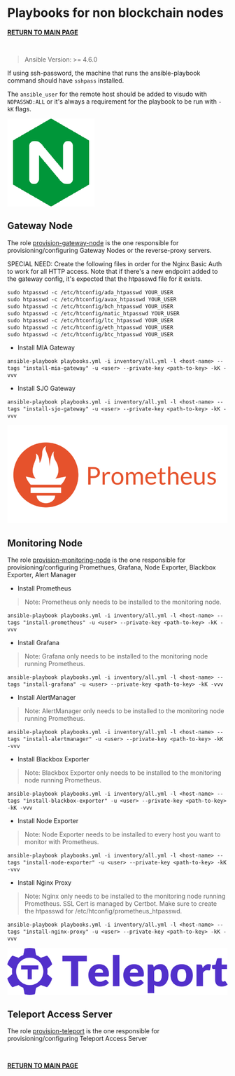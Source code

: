 # Playbooks for non blockchain nodes

[**RETURN TO MAIN PAGE**](./README.md)

&nbsp;

> Ansible Version: >= 4.6.0

If using ssh-password, the machine that runs the ansible-playbook command should
have `sshpass` installed.

The `ansible_user` for the remote host should be added to visudo with
`NOPASSWD:ALL` or it's always a requirement for the playbook to be run with
`-kK` flags.

![NGINX](./images/nginx.png)
## Gateway Node

The role [provision-gateway-node](./roles/provision-gateway-node) is the one
responsible for provisioning/configuring Gateway Nodes or the reverse-proxy
servers.

SPECIAL NEED: Create the following files in order for the Nginx Basic Auth to work for all HTTP access.
Note that if there's a new endpoint added to the gateway config, it's expected that the htpasswd file for it exists.

```
sudo htpasswd -c /etc/htconfig/ada_htpasswd YOUR_USER
sudo htpasswd -c /etc/htconfig/avax_htpasswd YOUR_USER
sudo htpasswd -c /etc/htconfig/bch_htpasswd YOUR_USER
sudo htpasswd -c /etc/htconfig/matic_htpasswd YOUR_USER
sudo htpasswd -c /etc/htconfig/ltc_htpasswd YOUR_USER
sudo htpasswd -c /etc/htconfig/eth_htpasswd YOUR_USER
sudo htpasswd -c /etc/htconfig/btc_htpasswd YOUR_USER
```

- Install MIA Gateway

```
ansible-playbook playbooks.yml -i inventory/all.yml -l <host-name> --tags "install-mia-gateway" -u <user> --private-key <path-to-key> -kK -vvv
```

- Install SJO Gateway

```
ansible-playbook playbooks.yml -i inventory/all.yml -l <host-name> --tags "install-sjo-gateway" -u <user> --private-key <path-to-key> -kK -vvv
```
![Prometheus](./images/prometheus.png)
##  Monitoring Node

The role [provision-monitoring-node](./roles/provision-monitoring-node/) is the one 
responsible for provisioning/configuring Promethues, Grafana, Node Exporter, Blackbox Exporter, Alert Manager

- Install Prometheus
> Note: Prometheus only needs to be installed to the monitoring node.

```
ansible-playbook playbooks.yml -i inventory/all.yml -l <host-name> --tags "install-prometheus" -u <user> --private-key <path-to-key> -kK -vvv
```

- Install Grafana
> Note: Grafana only needs to be installed to the monitoring node running Prometheus.

```
ansible-playbook playbooks.yml -i inventory/all.yml -l <host-name> --tags "install-grafana" -u <user> --private-key <path-to-key> -kK -vvv
```

- Install AlertManager
> Note: AlertManager only needs to be installed to the monitoring node running Prometheus.

```
ansible-playbook playbooks.yml -i inventory/all.yml -l <host-name> --tags "install-alertmanager" -u <user> --private-key <path-to-key> -kK -vvv
```

- Install Blackbox Exporter
> Note: Blackbox Exporter only needs to be installed to the monitoring node running Prometheus.

```
ansible-playbook playbooks.yml -i inventory/all.yml -l <host-name> --tags "install-blackbox-exporter" -u <user> --private-key <path-to-key> -kK -vvv
```

- Install Node Exporter
> Note: Node Exporter needs to be installed to every host you want to monitor with Prometheus.

```
ansible-playbook playbooks.yml -i inventory/all.yml -l <host-name> --tags "install-node-exporter" -u <user> --private-key <path-to-key> -kK -vvv
```

- Install Nginx Proxy
> Note: Nginx only needs to be installed to the monitoring node running Prometheus. SSL Cert is managed by Certbot. Make sure to create the htpasswd for /etc/htconfig/prometheus_htpasswd.

```
ansible-playbook playbooks.yml -i inventory/all.yml -l <host-name> --tags "install-nginx-proxy" -u <user> --private-key <path-to-key> -kK -vvv
```

![Teleport](./images/teleport.webp)
## Teleport Access Server
The role [provision-teleport](./roles/provision-teleport/) is the one 
responsible for provisioning/configuring Teleport Access Server

&nbsp;

[**RETURN TO MAIN PAGE**](./README.md)